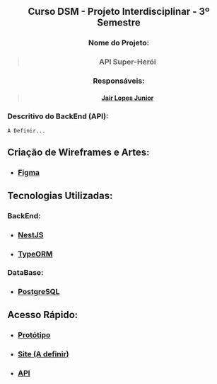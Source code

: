 ## <div align="center"> Curso DSM - Projeto Interdisciplinar - 3º Semestre </div>

### <div align="center"> Nome do Projeto: </div>
> ### <div align="center"> API Super-Herói </div>

### <div align="center"> Responsáveis: </div>
> #### <div align="center"> <a href="https://github.com/JairLopesJunior/projeto-interdisciplinar-primeiro-semestre/blob/main/README.md"> Jair Lopes Junior</a> </div>

### Descritivo do BackEnd (API):

```
A Definir...
```

## Criação de Wireframes e Artes: 
- ### <a href="https://www.figma.com/"> Figma </a>

## Tecnologias Utilizadas:
### BackEnd:
- ### <a href="https://nestjs.com/"> NestJS </a>
- ### <a href="https://typeorm.io/"> TypeORM </a>

### DataBase:
- ### <a href="https://www.postgresql.org/"> PostgreSQL </a>

## Acesso Rápido:
- ### <a href="https://www.figma.com/proto/7n488wJsFhbXR79ue0zAke/Projeto-Interdisciplinar?node-id=0%3A1&scaling=min-zoom&page-id=0%3A1&starting-point-node-id=45%3A2"> Protótipo </a>
- ### <a href=""> Site (A definir) </a>
- ### <a href="https://superheroo-api.herokuapp.com/api"> API </a>
